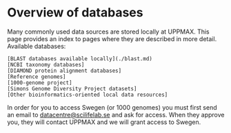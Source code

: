 # Overview of databases

Many commonly used data sources are stored locally at UPPMAX. This page provides an index to pages where they are described in more detail.
Available databases:

    [BLAST databases available locally](./blast.md)
    [NCBI taxonomy databases]
    [DIAMOND protein alignment databases]
    [Reference genomes]
    [1000-genome project]
    [Simons Genome Diversity Project datasets]
    [Other bioinformatics-oriented local data resources]

In order for you to access Swegen (or 1000 genomes) you must first send an email to datacentre@scilifelab.se and ask for access. When they approve you, they will contact UPPMAX and we will grant access to Swegen.
